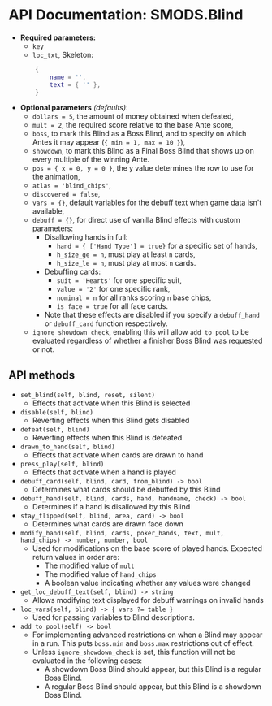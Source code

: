# API Documentation: SMODS.Blind
- **Required parameters:**
	- `key`
	- `loc_txt`, Skeleton:
	```lua
		{
			name = '',
			text = { '' },
		}
	```
- **Optional parameters** *(defaults)*:
	- `dollars = 5`, the amount of money obtained when defeated,
	- `mult = 2`, the required score relative to the base Ante score,
	- `boss`, to mark this Blind as a Boss Blind, and to specify on which Antes it may appear (`{ min = 1, max = 10 }`),
	- `showdown`, to mark this Blind as a Final Boss Blind that shows up on every multiple of the winning Ante.
	- `pos = { x = 0, y = 0 }`, the `y` value determines the row to use for the animation,
	- `atlas = 'blind_chips'`,
	- `discovered = false`,
	- `vars = {}`, default variables for the debuff text when game data isn't available,
	- `debuff = {}`, for direct use of vanilla Blind effects with custom parameters:
		- Disallowing hands in full:
			- `hand = { ['Hand Type'] = true}` for a specific set of hands,
			- `h_size_ge = n`, must play at least `n` cards,
			- `h_size_le = n`, must play at most `n` cards.
		- Debuffing cards:
			- `suit = 'Hearts'` for one specific suit,
			- `value = '2'` for one specific rank,
			- `nominal = n` for all ranks scoring `n` base chips,
			- `is_face = true` for all face cards.
		- Note that these effects are disabled if you specify a `debuff_hand` or `debuff_card` function respectively.
	- `ignore_showdown_check`, enabling this will allow `add_to_pool` to be evaluated regardless of whether a finisher Boss Blind was requested or not.

## API methods
- `set_blind(self, blind, reset, silent)`
	- Effects that activate when this Blind is selected
- `disable(self, blind)`
	- Reverting effects when this Blind gets disabled
- `defeat(self, blind)`
	- Reverting effects when this Blind is defeated
- `drawn_to_hand(self, blind)`
	- Effects that activate when cards are drawn to hand
- `press_play(self, blind)`
	- Effects that activate when a hand is played
- `debuff_card(self, blind, card, from_blind) -> bool`
	- Determines what cards should be debuffed by this Blind
- `debuff_hand(self, blind, cards, hand, handname, check) -> bool`
	- Determines if a hand is disallowed by this Blind
- `stay_flipped(self, blind, area, card) -> bool`
	- Determines what cards are drawn face down
- `modify_hand(self, blind, cards, poker_hands, text, mult, hand_chips) -> number, number, bool`
	- Used for modifications on the base score of played hands. Expected return values in order are:
		- The modified value of `mult`
		- The modified value of `hand_chips`
		- A boolean value indicating whether any values were changed
- `get_loc_debuff_text(self, blind) -> string`
	- Allows modifying text displayed for debuff warnings on invalid hands
- `loc_vars(self, blind) -> { vars ?= table }`
	- Used for passing variables to Blind descriptions.
- `add_to_pool(self) -> bool`
	- For implementing advanced restrictions on when a Blind may appear in a run. This puts `boss.min` and `boss.max` restrictions out of effect.
	- Unless `ignore_showdown_check` is set, this function will not be evaluated in the following cases:
		- A showdown Boss Blind should appear, but this Blind is a regular Boss Blind.
		- A regular Boss Blind should appear, but this Blind is a showdown Boss Blind.